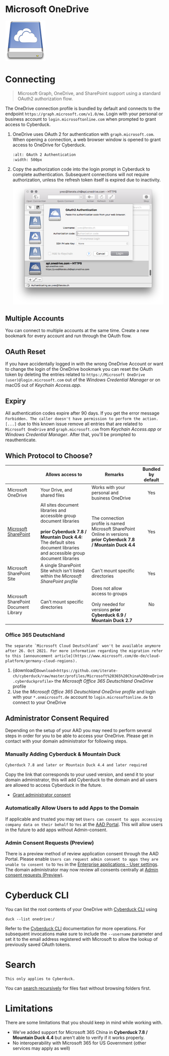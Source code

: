 Microsoft OneDrive
===

![OneDrive Drive Icon](_images/onedrive_128.png)

# Connecting

> Microsoft Graph, OneDrive, and SharePoint support using a standard OAuth2 authorization flow.

The OneDrive connection profile is bundled by default and connects to the endpoint `https://graph.microsoft.com/v1.0/me`. Login with your personal or business account to `login.microsoftonline.com` when prompted to grant access to Cyberduck.

1. OneDrive uses OAuth 2 for authentication with `graph.microsoft.com`. When opening a connection, a web browser window is opened to grant access to OneDrive for Cyberduck.
	```{image} _images/Microsoft_OneDrive_OAuth_Authorization.png
	:alt: OAuth 2 Authentication
	:width: 500px
	``` 
2. Copy the authorization code into the login prompt in Cyberduck to complete authentication. Subsequent connections will not require authorization, unless the refresh token itself is expired due to inactivity.
![OAuth 2 Prompt](_images/OneDrive_OAuth_2_Authorization.png)

## Multiple Accounts

You can connect to multiple accounts at the same time. Create a new bookmark for every account and run through the OAuth flow.

## OAuth Reset

If you have accidentally logged in with the wrong OneDrive Account or want to change the login of the OneDrive bookmark you can reset the OAuth token by deleting the entries related to `https://Microsoft OneDrive (user)@login.microsoft.com` out of the *Windows Credential Manager* or on macOS out of *Keychain Access.app*.

## Expiry

All authentication codes expire after 90 days. If you get the error message `Forbidden. The caller doesn't have permission to perform the action. [...]` due to this known issue remove all entries that are related to `Microsoft OneDrive` and `graph.microsoft.com` from *Keychain Access.app* or *Windows Credential Manager*. After that, you'll be prompted to reauthenticate.

## Which Protocol to Choose?

|  | Allows access to | Remarks | Bundled by default |
| --- | --- | --- | :---: |
| Microsoft OneDrive | Your Drive, and shared files	| Works with your personal and business OneDrive | Yes |
| [Microsoft SharePoint](sharepoint.md) | All sites document libraries and accessible group document libraries<br/><br/>**prior Cyberduck 7.8 / Mountain Duck 4.4:** The default sites document libraries and accessible group document libraries | The connection profile is named Microsoft SharePoint Online in versions **prior Cyberduck 7.8 / Mountain Duck 4.4** | Yes |
| Microsoft SharePoint Site | A single SharePoint Site which isn't listed within the *Microsoft SharePoint profile* | Can't mount specific directories | Yes |
| Microsoft SharePoint Document Library	| Can't mount specific directories | Does not allow access to groups<br/><br/>Only needed for versions **prior Cyberduck 6.9 / Mountain Duck 2.7** | No |

### Office 365 Deutschland

```{attention}
The separate `Microsoft Cloud Deutschland` won't be available anymore after 26. Oct 2021. For more information regarding the migration refer to this [announcement article](https://www.microsoft.com/de-de/cloud-platform/germany-cloud-regions).
```

1. {download}`Download<https://github.com/iterate-ch/cyberduck/raw/master/profiles/Microsoft%20365%20China%20OneDrive.cyberduckprofile>` the *Microsoft Office 365 Deutschland OneDrive* profile
2. Use the *Microsoft Office 365 Deutschland OneDrive profile* and login with your `*.onmicrosoft.de` account to `login.microsoftonline.de` to connect to your OneDrive

## Administrator Consent Required

Depending on the setup of your AAD you may need to perform several steps in order for you to be able to access your OneDrive. Please get in contact with your domain administrator for following steps.

### Manually Adding Cyberduck & Mountain Duck

```{Important}
Cyberduck 7.8 and later or Mountain Duck 4.4 and later required
```

Copy the link that corresponds to your used version, and send it to your domain administrator, this will add Cyberduck to the domain and all users are allowed to access Cyberduck in the future.

* [Grant administrator consent](https://login.microsoftonline.com/organizations/v2.0/adminconsent?client_id=f40bc18f-cd02-4212-b7f1-15243e4e2ad3&redirect_uri=https://cyberduck.io/oauth&scope=sites.readwrite.all%20files.readwrite.all%20offline_access%20user.read)

### Automatically Allow Users to add Apps to the Domain

If applicable and trusted you may set `Users can consent to apps accessing company data on their behalf` to `Yes` at the [AAD Portal](https://aad.portal.azure.com/#blade/Microsoft_AAD_IAM/StartboardApplicationsMenuBlade/UserSettings). This will allow users in the future to add apps without Admin-consent.

### Admin Consent Requests (Preview)

There is a preview method of review application consent through the AAD Portal. Please enable `Users can request admin consent to apps they are unable to consent to` to `Yes` in the [Enterprise applications - User settings](https://aad.portal.azure.com/#blade/Microsoft_AAD_IAM/StartboardApplicationsMenuBlade/UserSettings). The domain administrator may now review all consents centrally at [Admin consent requests (Preview)](https://aad.portal.azure.com/#blade/Microsoft_AAD_IAM/StartboardApplicationsMenuBlade/AccessRequests).

# Cyberduck CLI

You can list the root contents of your OneDrive with [Cyberduck CLI](https://duck.sh/) using

	duck --list onedrive:/

Refer to the [Cyberduck CLI](../cli/index.md) documentation for more operations. For subsequent invocations make sure to include the `--username` parameter and set it to the email address registered with Microsoft to allow the lookup of previously saved OAuth tokens.

# Search

```{attention}
This only applies to Cyberduck.
```

You can [search recursively](../cyberduck/browser.md#filter-and-search) for files fast without browsing folders first.

# Limitations

There are some limitations that you should keep in mind while working with.

- We've added support for Microsoft 365 China in **Cyberduck 7.8 / Mountain Duck 4.4** but aren't able to verify if it works properly.
- No interoperability with Microsoft 365 for US Government (other services may apply as well)